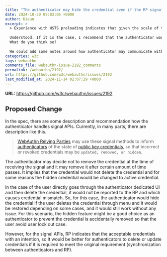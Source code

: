```yaml
---
title: "The authenticator may hide the credential even if the RP signals unknown credentials"
date: 2024-10-30 09:03:05 +0000
author: Kieun
excerpt: >
  > Experience with HSTS preloading indicates that given the scale of the web, sharp APIs must have some way to undo damage from improper use. Many tears have been shed for a misplaced API call. Someone (probably, lots of people) may hold the API wrong and clear user passkeys.
  
  Understood. If it is the case, I recommend that the authenticator would notify the user that the recovered credential may not work when the user tries to restore the hidden credentials from the authenticator. 
  What do you think so?
  
  We could add some notes around how authenticator may communicate with users when restoring the credential.
categories: w3c
tags: webauthn
comments_file: webauthn-issue-2192_comments
permalink: /webauthn/2192/
url: https://github.com/w3c/webauthn/issues/2192
last_modified_at: 2024-11-14 02:07:29 +0000
---
```



**URL:** https://github.com/w3c/webauthn/issues/2192

## Proposed Change

In the spec, there are some description and recommendation how the authenticator handles signal APIs.
Currently, in many parts, there are description like this.

> [WebAuthn Relying Parties](https://w3c.github.io/webauthn/#webauthn-relying-party) may use these signal methods to inform [authenticators](https://w3c.github.io/webauthn/#authenticator) of the state of [public key credentials](https://w3c.github.io/webauthn/#public-key-credential), so that incorrect or revoked credentials may be `updated, removed, or hidden`.

The authenticator may decide not to remove the credential at the time of receiving the signal and it may remove it after certain amount of time passes. It implies that the credential would not delete the credential and for some reasons the hidden credential would be changed to active credential.

In the case of the user directly goes through the authenticator dedicated UI and then delete the credential, it would not be reported to the RP and which causes credential mismatch. So, for this case, the authenticator would hide the credential if the user deletes the credential through menu and it would be restored depending on some cases, and it would still work without any issue.
For this scenario, the hidden feature might be a good choice as an authenticator to prevent the credential is accidentally removed so that the user avoid user lock out case.

However, for the signal APIs, RP indicates that the acceptable credentials with an intention, so It would be better for authenticators to delete or update credentials if it is required to meet the original requirement (synchronization between authenticators and RP).

